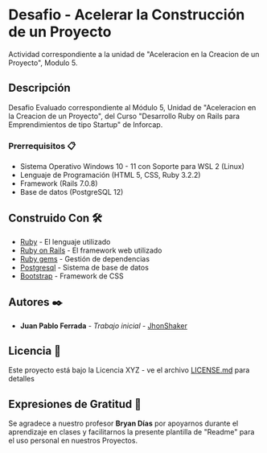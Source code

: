 # Desafio - Acelerar la Construcción de un Proyecto

Actividad correspondiente a la unidad de "Aceleracion en la Creacion de un Proyecto", Modulo 5.

## Descripción

Desafio Evaluado correspondiente al Módulo 5, Unidad de "Aceleracion en la Creacion de un Proyecto", del Curso "Desarrollo Ruby on Rails para Emprendimientos de tipo Startup" de Inforcap.

### Prerrequisitos 📋

- Sistema Operativo Windows 10 - 11 con Soporte para WSL 2 (Linux)
- Lenguaje de Programación (HTML 5, CSS, Ruby 3.2.2)
- Framework (Rails 7.0.8)
- Base de datos (PostgreSQL 12)

## Construido Con 🛠️

- [Ruby](https://www.ruby-lang.org/es/) - El lenguaje utilizado
- [Ruby on Rails](https://rubyonrails.org) - El framework web utilizado
- [Ruby gems](https://rubygems.org) - Gestión de dependencias
- [Postgresql](https://www.postgresql.org) - Sistema de base de datos
- [Bootstrap](https://getbootstrap.com) - Framework de CSS

## Autores ✒️

- **Juan Pablo Ferrada** - _Trabajo inicial_ - [JhonShaker](https://github.com/JhonShaker)

## Licencia 📄

Este proyecto está bajo la Licencia XYZ - ve el archivo [LICENSE.md](LICENSE.md) para detalles

## Expresiones de Gratitud 🎁

Se agradece a nuestro profesor **Bryan Días** por apoyarnos durante el aprendizaje en clases y facilitarnos la presente plantilla de "Readme" para el uso personal en nuestros Proyectos.
